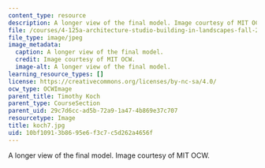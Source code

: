 ```yaml
---
content_type: resource
description: A longer view of the final model. Image courtesy of MIT OCW.
file: /courses/4-125a-architecture-studio-building-in-landscapes-fall-2005/10bf10913b8695e6f3c7c5d262a4656f_koch7.jpg
file_type: image/jpeg
image_metadata:
  caption: A longer view of the final model.
  credit: Image courtesy of MIT OCW.
  image-alt: A longer view of the final model.
learning_resource_types: []
license: https://creativecommons.org/licenses/by-nc-sa/4.0/
ocw_type: OCWImage
parent_title: Timothy Koch
parent_type: CourseSection
parent_uid: 29c7d6cc-ad5b-72a9-1a47-4b869e37c707
resourcetype: Image
title: koch7.jpg
uid: 10bf1091-3b86-95e6-f3c7-c5d262a4656f
---
```

A longer view of the final model. Image courtesy of MIT OCW.